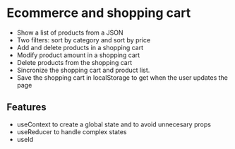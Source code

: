 # Ecommerce and shopping cart

- Show a list of products from a JSON
- Two filters: sort by category and sort by price
- Add and delete products in a shopping cart
- Modify product amount in a shopping cart
- Delete products from the shopping cart
- Sincronize the shopping cart and product list.
- Save the shopping cart in localStorage to get when the user updates the page

## Features

- useContext to create a global state and to avoid unnecesary props
- useReducer to handle complex states
- useId
